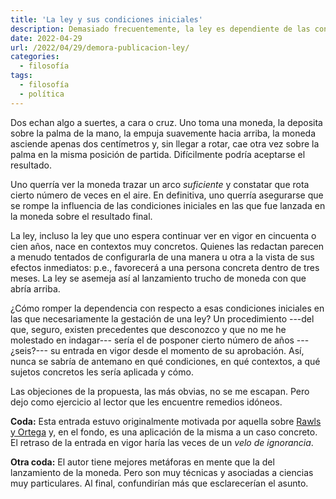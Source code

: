 ```yaml
---
title: 'La ley y sus condiciones iniciales'
description: Demasiado frecuentemente, la ley es dependiente de las condiciones iniciales en las que se gestó. Esta entrada elabora una propuesta para romper dicha dependencia.
date: 2022-04-29
url: /2022/04/29/demora-publicacion-ley/
categories:
  - filosofía
tags:
  - filosofía
  - política
---
```


Dos echan algo a suertes, a cara o cruz. Uno toma una moneda, la deposita sobre la palma de la mano, la empuja suavemente hacia arriba, la moneda asciende apenas dos centímetros y, sin llegar a rotar, cae otra vez sobre la palma en la misma posición de partida. Difícilmente podría aceptarse el resultado.

Uno querría ver la moneda trazar un arco _suficiente_ y constatar que rota cierto número de veces en el aire. En definitiva, uno querría asegurarse que se rompe la influencia de las condiciones iniciales en las que fue lanzada en la moneda sobre el resultado final.

La ley, incluso la ley que uno espera continuar ver en vigor en cincuenta o cien años, nace en contextos muy concretos. Quienes las redactan parecen a menudo tentados de configurarla de una manera u otra a la vista de sus efectos inmediatos: p.e., favorecerá a una persona concreta dentro de tres meses. La ley se asemeja así al lanzamiento trucho de moneda con que abría arriba.

¿Cómo romper la dependencia con respecto a esas condiciones iniciales en las que necesariamente la gestación de una ley? Un procedimiento ---del que, seguro, existen precedentes que desconozco y que no me he molestado en indagar--- sería el de posponer cierto número de años ---¿seis?--- su entrada en vigor desde el momento de su aprobación. Así, nunca se sabría de antemano en qué condiciones, en qué contextos, a qué sujetos concretos les sería aplicada y cómo.

Las objeciones de la propuesta, las más obvias, no se me escapan. Pero dejo como ejercicio al lector que les encuentre remedios idóneos.

**Coda:** Esta entrada estuvo originalmente motivada por aquella sobre [Rawls y Ortega](/2022/04/22/rawls-vs-ortega/) y, en el fondo, es una aplicación de la misma a un caso concreto. El retraso de la entrada en vigor haría las veces de un _velo de ignorancia_.

**Otra coda:** El autor tiene mejores metáforas en mente que la del lanzamiento de la moneda. Pero son muy técnicas y asociadas a ciencias muy particulares. Al final, confundirían más que esclarecerían el asunto.